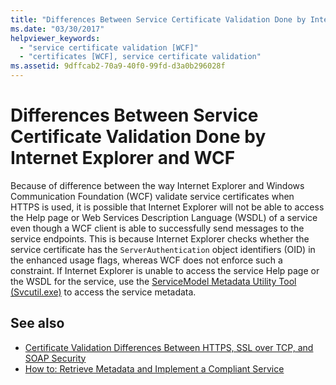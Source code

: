 ```yaml
---
title: "Differences Between Service Certificate Validation Done by Internet Explorer and WCF"
ms.date: "03/30/2017"
helpviewer_keywords: 
  - "service certificate validation [WCF]"
  - "certificates [WCF], service certificate validation"
ms.assetid: 9dffcab2-70a9-40f0-99fd-d3a0b296028f
---
```

# Differences Between Service Certificate Validation Done by Internet Explorer and WCF
Because of difference between the way Internet Explorer and Windows Communication Foundation (WCF) validate service certificates when HTTPS is used, it is possible that Internet Explorer will not be able to access the Help page or Web Services Description Language (WSDL) of a service even though a WCF client is able to successfully send messages to the service endpoints. This is because Internet Explorer checks whether the service certificate has the `ServerAuthentication` object identifiers (OID) in the enhanced usage flags, whereas WCF does not enforce such a constraint. If Internet Explorer is unable to access the service Help page or the WSDL for the service, use the [ServiceModel Metadata Utility Tool (Svcutil.exe)](../servicemodel-metadata-utility-tool-svcutil-exe.md) to access the service metadata.  
  
## See also

- [Certificate Validation Differences Between HTTPS, SSL over TCP, and SOAP Security](cert-val-diff-https-ssl-over-tcp-and-soap.md)
- [How to: Retrieve Metadata and Implement a Compliant Service](how-to-retrieve-metadata-and-implement-a-compliant-service.md)
